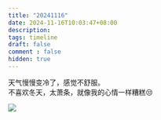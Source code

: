 ```yaml
---
title: "20241116"
date: 2024-11-16T10:03:47+08:00
description: 
tags: timeline
draft: false
comment : false
hidden: true
---
```


天气慢慢变冷了，感觉不舒服。
</br>
不喜欢冬天，太萧条，就像我的心情一样糟糕😒

![](/images/notebook.png)